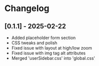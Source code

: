 # Changelog

## [0.1.1] - 2025-02-22
- Added placeholder form section
- CSS tweaks and polish
- Fixed issue with layout at high/low zoom
- Fixed issue with img tag alt attributes
- Merged 'userSidebar.css' into 'global.css'